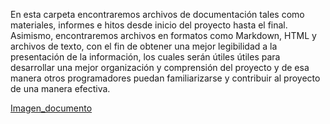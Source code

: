 En esta carpeta encontraremos archivos de documentación tales como materiales, informes e hitos desde inicio del proyecto hasta el final. Asimismo, encontraremos archivos en formatos como Markdown, HTML y archivos de texto, con el fin de obtener una mejor legibilidad a la presentación de la información, los cuales serán útiles   útiles para desarrollar una mejor organización y comprensión del proyecto y de esa manera otros programadores puedan familiarizarse y contribuir al proyecto de una manera efectiva.

[Imagen_documento](<Carpetas_del_Proyecto/Documentación/Documentos.jpeg>)

